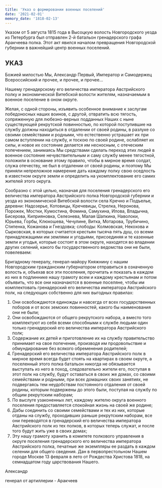 ```yaml
---
title: 'Указ о формировании военных поселений'
date: '2021-02-01'
memory_date: '1818-02-13'
---
```


Указом от 5 августа 1815 года в Высоцкую волость Новгородского уезда из Петербурга был отправлен 2-й батальон
гренадерского графа Аракчеева полка. Этот акт явился началом превращения Новгородской губернии в важнейший центр военных
поселений.

## УКАЗ

Божией милостью Мы, Александр Первый, Император и Самодержец Всероссийский и прочее, и прочее, и прочее...

Нашему гренадерскому его величества императора Австрийского полку и экономической Витебской волости жителям, назначаемым
в военное поселение в оном округе.

Желая, с одной стороны, изъявить особенное внимание к заслугам победоносных наших воинов, с другой, отвратить всю
тягость, сопряженную для любезно-верных подданных Наших с ныне существующей рекрутской повинностью, по которой
поступившие на службу должны находиться в отдалении от своей родины, в разлуке со своими семействами и родными, что
естественно устрашает их при самом вступлении на службу, и тоскою по своей родине, ослабляет их силы, и новое их
состояние делается им несносным, с отеческим попечением, занимаясь Мы средствами сделать переход этих людей в военное
состояние нечувствительным и саму службу менее тягостной, положили в основание этому правило, чтобы в мирное время
солдат, служа отечеству, не был в отдалении от своей родины, и поэтому Мы приняли непреложное намерение дать каждому
полку свою оседлость в известном округе земли и определить на укомплектование его самих жителей этого округа.

Сообразно с этой целью, назначая для поселения гренадерского его величества императора Австрийского полка Новгородской
губернии и уезда из экономической Витебской волости села Кречно и Подъелье, деревни:
Надозерье, Котовицы, Кречевицы, Стрелка, Неронова, Порожек, Мостки, Кумостина, Фомина, Самухина, Илова, Владычна,
Бисерова, Киприяновка, Селезнева, Малая Шапкина, Наволоки, Юрьева, Горбы, Клюкошева, Чечулине, Витка, Мотарова,
Трубичино, Стипенка, Кожанова и Гнездовка; слободы: Колмовская, Некохова и Сырковская, в которых считается крестьян
тысяча пять душ, со всеми принадлежащими им землями и угодьями, присоединяя и те казенные земли и угодья, которые
состоят в этом округе, находятся во владении других селений, какого бы государственного ведомства они не были,
повелеваем:

Бригадному генералу, генерал-майору Княжнину с нашим Новгородским гражданским губернатором отправиться в означенную
волость и, объехав все эти поселения, прочитать и показать в каждом из них в подлиннике нашу грамоту всем и каждому
крестьянам и потом объявить, что все они назначаются в военные поселяне, чтобы им комплектовать гренадерский его
величества императора Австрийского полк, на следующих собственно для них выгодных правилах:

1. Они освобождаются единожды и навсегда от всех государственных поборов и от всех земских повинностей, какого бы
   наименования они не были;
2. Они освобождаются от общего рекрутского набора, а вместо того комплектуют из себя всеми способными к службе людьми
   один только гренадерский его величества императора Австрийского полк;
5. Содержание их детей и приготовление их на службу правительство принимает на свое попечение, производя им
   продовольствие и обмундирование без всякого обременения родителей;
4. Гренадерский его величества императора Австрийского полк в мирное время всегда будет стоять на квартирах в своем
   округе, а поселенный этого полка батальон никогда не обязывается выступать из него в поход, следовательно жители его,
   поступая в этот полк на службу, будут оставаться в своих же домах, со своими семействами и родными, при всех домашних
   своих занятиях, не подвергаясь тем неудобствам постоянного отдаления от своей родины, которым подвержены до этого
   были, поступая на службу по общим рекрутским наборам;
5. По выслуге узаконенных лет, каждому жителю округа военного поселения предоставляется спокойная жизнь на своей же
   родине;
6. Дабы соединить со своими семействами и тех из них, которые отданы на службу, проходивших раньше рекрутским наборам,
   все они переводятся в гренадерский его величества императора Австрийского полк из тех полков, в которых теперь
   служат, и после того будут жить уже в своих домах;
7. Эту нашу грамоту хранить в комитете полкового управления в округе поселения гренадерского его величества императора
   Австрийского полка, печатные же экземпляры ее раздать в каждом селении для общего сведения. Дан в первопрестольном
   Нашем городе Москве 13 февраля в лето от Рождества Христова 1818, на семнадцатом году царствования Нашего.

Александр

генерал от артиллерии - Аракчеев
